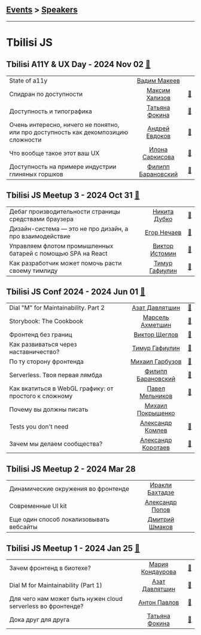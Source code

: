 ## [Events](../README.md) > [Speakers](../speakers.md)
---

# Tbilisi JS

## Tbilisi A11Y &amp; UX Day - 2024 Nov 02 [:movie_camera:](https://youtu.be/TRn2gNBKZgg)
| | | |
| --- | :---: | --- |
| State of a11y  |  [Вадим Макеев](../../speakers/Вадим%20Макеев.md)  |    |
| Спидран по доступности  |  [Максим Хализов](../../speakers/Максим%20Хализов.md)  | [:notebook:](https://docs.google.com/presentation/d/1cOaSTntFbgmohVTO6drP0FU4HzrQ2PT_rkqkQtYyCUE/edit?usp=drivesdk)   |
| Доступность и типографика  |  [Татьяна Фокина](../../speakers/Татьяна%20Фокина.md)  | [:notebook:](https://tatianafokina.github.io/talks/a11y-and-typography/)   |
| Очень интересно, ничего не понятно, или про доступность как декомпозицию сложности  |  [Андрей Евдоков](../../speakers/Андрей%20Евдоков.md)  | [:notebook:](https://t.me/tbilisi_js_chat/12128)   |
| Что вообще такое этот ваш UX  |  [Илона Саркисова](../../speakers/Илона%20Саркисова.md)  | [:notebook:](https://www.figma.com/proto/oKCSJK2wLRj0sPmGqzRjRA/Decks?page-id=1289%3A121&node-id=1289-122&scaling=scale-down-width&content-scaling=fixed&t=ayjbhNiupwdVPazx-1)   |
| Доступность на примере индустрии глиняных горшков  |  [Филипп Барановский](../../speakers/Филипп%20Барановский.md)  | [:notebook:](https://t.me/tbilisi_js_chat/12147)   |
## Tbilisi JS Meetup 3 - 2024 Oct 31 [:movie_camera:](https://youtu.be/utg5WbzlN80)
| | | |
| --- | :---: | --- |
| Дебаг производительности страницы средствами браузера  |  [Никита Дубко](../../speakers/Никита%20Дубко.md)  | [:notebook:](https://t.me/tbilisi_js_chat/11885)   |
| Дизайн-система — это не про дизайн, а про взаимодействие  |  [Егор Нечаев](../../speakers/Егор%20Нечаев.md)  | [:notebook:](https://t.me/tbilisi_js_chat/11886)   |
| Управляем флотом промышленных батарей с помощью SPA на React  |  [Виктор Истомин](../../speakers/Виктор%20Истомин.md)  | [:notebook:](https://t.me/tbilisi_js_chat/11896)   |
| Как разработчик может помочь расти своему тимлиду  |  [Тимур Гафиулин](../../speakers/Тимур%20Гафиулин.md)  | [:notebook:](https://tgafiulin.github.io/openconf_2024/)   |
## Tbilisi JS Conf 2024 - 2024 Jun 01 [:movie_camera:](https://youtu.be/gDP3WcDVImo)
| | | |
| --- | :---: | --- |
| Dial &quot;M&quot; for Maintainability. Part 2  |  [Азат Давлятшин](../../speakers/Азат%20Давлятшин.md)  | [:notebook:](https://azatdavliatshin.github.io/dial-m-for-maintainability-part-2/)   |
| Storybook: The Cookbook  |  [Марсель Ахметшин](../../speakers/Марсель%20Ахметшин.md)  | [:notebook:](https://t.me/tbilisi_js_chat/6952)   |
| Фронтенд без границ  |  [Виктор Щеглов](../../speakers/Виктор%20Щеглов.md)  | [:notebook:](https://t.me/tbilisi_js_chat/6952)   |
| Как развиваться через наставничество?  |  [Тимур Гафиулин](../../speakers/Тимур%20Гафиулин.md)  | [:notebook:](https://tgafiulin.github.io/tbilisijs_2024/)   |
| По ту сторону фронтенда  |  [Михаил Гарбузов](../../speakers/Михаил%20Гарбузов.md)  | [:notebook:](https://t.me/tbilisi_js_chat/6952)   |
| Serverless. Твоя первая лямбда  |  [Филипп Барановский](../../speakers/Филипп%20Барановский.md)  | [:notebook:](https://t.me/tbilisi_js_chat/6952)   |
| Как вкатиться в WebGL графику: от простого к сложному  |  [Павел Мельников](../../speakers/Павел%20Мельников.md)  | [:notebook:](https://t.me/tbilisi_js_chat/6952)   |
| Почему вы должны писать  |  [Михаил Покрыщенко](../../speakers/Михаил%20Покрыщенко.md)  |    |
| Tests you don&#39;t need  |  [Александр Комлев](../../speakers/Александр%20Комлев.md)  | [:notebook:](https://t.me/tbilisi_js_chat/6952)   |
| Зачем мы делаем сообщества?  |  [Александр Коротаев](../../speakers/Александр%20Коротаев.md)  | [:notebook:](https://lekzd.ru/presentations/communities_tbilisijs/)   |
## Tbilisi JS Meetup 2 - 2024 Mar 28 
| | | |
| --- | :---: | --- |
| Динамические окружения во фронтенде  |  [Иракли Бахтадзе](../../speakers/Иракли%20Бахтадзе.md)  |    |
| Современные UI kit  |  [Александр Попов](../../speakers/Александр%20Попов.md)  |    |
| Еще один способ локализовывать вебсайты  |  [Дмитрий Шмаков](../../speakers/Дмитрий%20Шмаков.md)  |    |
## Tbilisi JS Meetup 1 - 2024 Jan 25 [:movie_camera:](https://youtu.be/ZO3aPtUoB6Y)
| | | |
| --- | :---: | --- |
| Зачем фронтенд в биотехе?  |  [Мария Кондаурова](../../speakers/Мария%20Кондаурова.md)  | [:notebook:](https://t.me/tbilisi_js_chat/2373)   |
| Dial M for Maintainability (Part 1)  |  [Азат Давлятшин](../../speakers/Азат%20Давлятшин.md)  | [:notebook:](https://t.me/tbilisi_js_chat/2370)   |
| Для чего нам может быть нужен cloud serverless во фронтенде?  |  [Антон Павлов](../../speakers/Антон%20Павлов.md)  | [:notebook:](https://t.me/tbilisi_js_chat/2374)   |
| Дока друг для друга  |  [Татьяна Фокина](../../speakers/Татьяна%20Фокина.md)  | [:notebook:](https://t.me/tbilisi_js_chat/2370)   |
